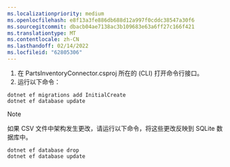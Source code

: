 ```yaml
---
ms.localizationpriority: medium
ms.openlocfilehash: e8f13a3fe886db688d12a997f0cddc38547a30f6
ms.sourcegitcommit: dbacb04ae7138ac3b109683e63a6ff27c166f421
ms.translationtype: MT
ms.contentlocale: zh-CN
ms.lasthandoff: 02/14/2022
ms.locfileid: "62805306"
---
```

<!-- markdownlint-disable MD002 MD025 MD041 -->

1. 在 PartsInventoryConnector.csproj 所在的 (CLI) 打开命令行接口。
2. 运行以下命令：

  ```dotnetcli
  dotnet ef migrations add InitialCreate
  dotnet ef database update
  ```

> [!NOTE]
> 如果 CSV 文件中架构发生更改，请运行以下命令，将这些更改反映到 SQLite 数据库中。

```dotnetcli
dotnet ef database drop
dotnet ef database update
```
